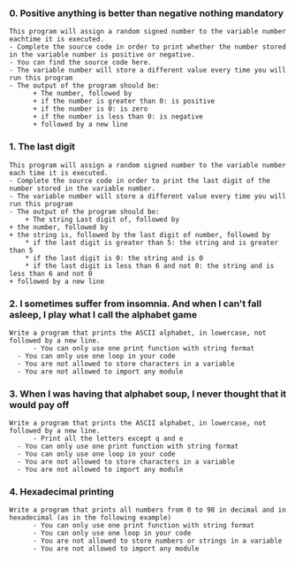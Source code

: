 ### 0. Positive anything is better than negative nothing mandatory
    This program will assign a random signed number to the variable number eachtime it is executed. 
    - Complete the source code in order to print whether the number stored in the variable number is positive or negative.
    - You can find the source code here.
    - The variable number will store a different value every time you will run this program
    - The output of the program should be:
      	  + The number, followed by
    	  + if the number is greater than 0: is positive
    	  + if the number is 0: is zero
    	  + if the number is less than 0: is negative
    	  + followed by a new line

### 1. The last digit
    This program will assign a random signed number to the variable number each time it is executed. 
    - Complete the source code in order to print the last digit of the number stored in the variable number.
    - The variable number will store a different value every time you will run this program
    - The output of the program should be:
    	+ The string Last digit of, followed by
	+ the number, followed by
	+ the string is, followed by the last digit of number, followed by
	    * if the last digit is greater than 5: the string and is greater than 5
	    * if the last digit is 0: the string and is 0
	    * if the last digit is less than 6 and not 0: the string and is less than 6 and not 0
	+ followed by a new line


### 2. I sometimes suffer from insomnia. And when I can't fall asleep, I play what I call the alphabet game
    Write a program that prints the ASCII alphabet, in lowercase, not followed by a new line.
    	  - You can only use one print function with string format
	  - You can only use one loop in your code
	  - You are not allowed to store characters in a variable
	  - You are not allowed to import any module

### 3. When I was having that alphabet soup, I never thought that it would pay off 
    Write a program that prints the ASCII alphabet, in lowercase, not followed by a new line.
    	  - Print all the letters except q and e
	  - You can only use one print function with string format
	  - You can only use one loop in your code
	  - You are not allowed to store characters in a variable
	  - You are not allowed to import any module

### 4. Hexadecimal printing
    Write a program that prints all numbers from 0 to 98 in decimal and in hexadecimal (as in the following example)
    	  - You can only use one print function with string format
    	  - You can only use one loop in your code
    	  - You are not allowed to store numbers or strings in a variable
    	  - You are not allowed to import any module


